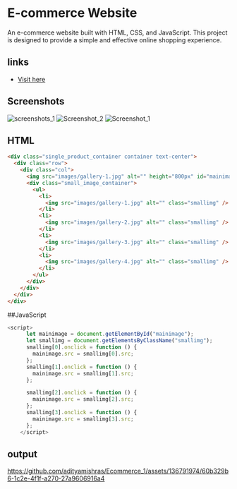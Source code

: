 # E-commerce Website

An e-commerce website built with HTML, CSS, and JavaScript. This project is designed to provide a simple and effective online shopping experience.

## links

- [Visit here](https://adityamishras.github.io/Ecommerce_1)

## Screenshots

![screenshots_1](https://github.com/adityamishras/Ecommerce_1/assets/136791974/f2519b5c-d7bb-4778-b2c7-b8378200b235)
![Screenshot_2](https://github.com/adityamishras/Ecommerce_1/assets/136791974/3c34842a-bc04-44f2-b270-fc9cfb2bf9ed)
![Screenshot_1](https://github.com/adityamishras/Ecommerce_1/assets/136791974/5def3291-41ee-4abf-80f5-9eb83a033e73)

## HTML

```html
<div class="single_product_container container text-center">
  <div class="row">
    <div class="col">
      <img src="images/gallery-1.jpg" alt="" height="800px" id="mainimage" />
      <div class="small_image_container">
        <ul>
          <li>
            <img src="images/gallery-1.jpg" alt="" class="smallimg" />
          </li>
          <li>
            <img src="images/gallery-2.jpg" alt="" class="smallimg" />
          </li>
          <li>
            <img src="images/gallery-3.jpg" alt="" class="smallimg" />
          </li>
          <li>
            <img src="images/gallery-4.jpg" alt="" class="smallimg" />
          </li>
        </ul>
      </div>
    </div>
  </div>
</div>
```

##JavaScript

```javascript
<script>
      let mainimage = document.getElementById("mainimage");
      let smallimg = document.getElementsByClassName("smallimg");
      smallimg[0].onclick = function () {
        mainimage.src = smallimg[0].src;
      };
      smallimg[1].onclick = function () {
        mainimage.src = smallimg[1].src;
      };

      smallimg[2].onclick = function () {
        mainimage.src = smallimg[2].src;
      };
      smallimg[3].onclick = function () {
        mainimage.src = smallimg[3].src;
      };
    </script>
```
## output

https://github.com/adityamishras/Ecommerce_1/assets/136791974/60b329b6-1c2e-4f1f-a270-27a9606916a4